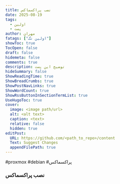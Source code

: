 ```yaml
---
title: نصب پراکسماکس
date: 2025-08-19
tags:
  - اولین
  - پست
author: مهران
fatags: ["اولین تگ"]
showToc: true
TocOpen: false
draft: false
hidemeta: false
comments: true
description: توضیح این پست
hideSummary: false
ShowReadingTime: true
ShowBreadCrumbs: true
ShowPostNavLinks: true
ShowWordCount: true
ShowRssButtonInSectionTermList: true
UseHugoToc: true
cover:
  image: <image path/url>
  alt: <alt text>
  caption: <text>
  relative: false
  hidden: true
editPost:
  URL: https://github.com/<path_to_repo>/content
  Text: Suggest Changes
  appendFilePath: true
---
```


#proxmox #debian #پراکسماکس


### نصب پراکسماکس 

